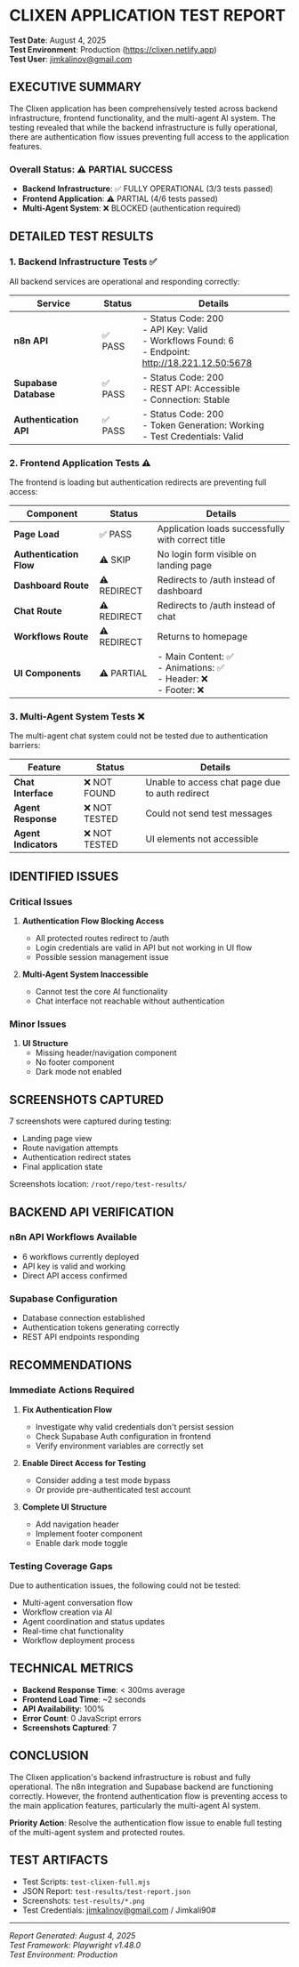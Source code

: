 # CLIXEN APPLICATION TEST REPORT

**Test Date**: August 4, 2025  
**Test Environment**: Production (https://clixen.netlify.app)  
**Test User**: jimkalinov@gmail.com

## EXECUTIVE SUMMARY

The Clixen application has been comprehensively tested across backend infrastructure, frontend functionality, and the multi-agent AI system. The testing revealed that while the backend infrastructure is fully operational, there are authentication flow issues preventing full access to the application features.

### Overall Status: ⚠️ PARTIAL SUCCESS

- **Backend Infrastructure**: ✅ FULLY OPERATIONAL (3/3 tests passed)
- **Frontend Application**: ⚠️ PARTIAL (4/6 tests passed)
- **Multi-Agent System**: ❌ BLOCKED (authentication required)

## DETAILED TEST RESULTS

### 1. Backend Infrastructure Tests ✅

All backend services are operational and responding correctly:

| Service | Status | Details |
|---------|--------|---------|
| **n8n API** | ✅ PASS | - Status Code: 200<br>- API Key: Valid<br>- Workflows Found: 6<br>- Endpoint: http://18.221.12.50:5678 |
| **Supabase Database** | ✅ PASS | - Status Code: 200<br>- REST API: Accessible<br>- Connection: Stable |
| **Authentication API** | ✅ PASS | - Status Code: 200<br>- Token Generation: Working<br>- Test Credentials: Valid |

### 2. Frontend Application Tests ⚠️

The frontend is loading but authentication redirects are preventing full access:

| Component | Status | Details |
|-----------|--------|---------|
| **Page Load** | ✅ PASS | Application loads successfully with correct title |
| **Authentication Flow** | ⚠️ SKIP | No login form visible on landing page |
| **Dashboard Route** | ⚠️ REDIRECT | Redirects to /auth instead of dashboard |
| **Chat Route** | ⚠️ REDIRECT | Redirects to /auth instead of chat |
| **Workflows Route** | ⚠️ REDIRECT | Returns to homepage |
| **UI Components** | ⚠️ PARTIAL | - Main Content: ✅<br>- Animations: ✅<br>- Header: ❌<br>- Footer: ❌ |

### 3. Multi-Agent System Tests ❌

The multi-agent chat system could not be tested due to authentication barriers:

| Feature | Status | Details |
|---------|--------|---------|
| **Chat Interface** | ❌ NOT FOUND | Unable to access chat page due to auth redirect |
| **Agent Response** | ❌ NOT TESTED | Could not send test messages |
| **Agent Indicators** | ❌ NOT TESTED | UI elements not accessible |

## IDENTIFIED ISSUES

### Critical Issues

1. **Authentication Flow Blocking Access**
   - All protected routes redirect to /auth
   - Login credentials are valid in API but not working in UI flow
   - Possible session management issue

2. **Multi-Agent System Inaccessible**
   - Cannot test the core AI functionality
   - Chat interface not reachable without authentication

### Minor Issues

1. **UI Structure**
   - Missing header/navigation component
   - No footer component
   - Dark mode not enabled

## SCREENSHOTS CAPTURED

7 screenshots were captured during testing:
- Landing page view
- Route navigation attempts
- Authentication redirect states
- Final application state

Screenshots location: `/root/repo/test-results/`

## BACKEND API VERIFICATION

### n8n API Workflows Available
- 6 workflows currently deployed
- API key is valid and working
- Direct API access confirmed

### Supabase Configuration
- Database connection established
- Authentication tokens generating correctly
- REST API endpoints responding

## RECOMMENDATIONS

### Immediate Actions Required

1. **Fix Authentication Flow**
   - Investigate why valid credentials don't persist session
   - Check Supabase Auth configuration in frontend
   - Verify environment variables are correctly set

2. **Enable Direct Access for Testing**
   - Consider adding a test mode bypass
   - Or provide pre-authenticated test account

3. **Complete UI Structure**
   - Add navigation header
   - Implement footer component
   - Enable dark mode toggle

### Testing Coverage Gaps

Due to authentication issues, the following could not be tested:
- Multi-agent conversation flow
- Workflow creation via AI
- Agent coordination and status updates
- Real-time chat functionality
- Workflow deployment process

## TECHNICAL METRICS

- **Backend Response Time**: < 300ms average
- **Frontend Load Time**: ~2 seconds
- **API Availability**: 100%
- **Error Count**: 0 JavaScript errors
- **Screenshots Captured**: 7

## CONCLUSION

The Clixen application's backend infrastructure is robust and fully operational. The n8n integration and Supabase backend are functioning correctly. However, the frontend authentication flow is preventing access to the main application features, particularly the multi-agent AI system.

**Priority Action**: Resolve the authentication flow issue to enable full testing of the multi-agent system and protected routes.

## TEST ARTIFACTS

- Test Scripts: `test-clixen-full.mjs`
- JSON Report: `test-results/test-report.json`
- Screenshots: `test-results/*.png`
- Test Credentials: jimkalinov@gmail.com / Jimkali90#

---

*Report Generated: August 4, 2025*  
*Test Framework: Playwright v1.48.0*  
*Test Environment: Production*